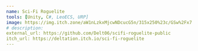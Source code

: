 ```yaml
---
name: Sci-Fi Roguelite
tools: [Unity, C#, LeoECS, URP]
image: https://img.itch.zone/aW1nLzkxMjcwNDcucG5n/315x250%23c/GSw%2Fx7.png
# description: 
external_url: https://github.com/Delt06/scifi-roguelite-public
itch_url: https://deltation.itch.io/sci-fi-roguelite
---
```

